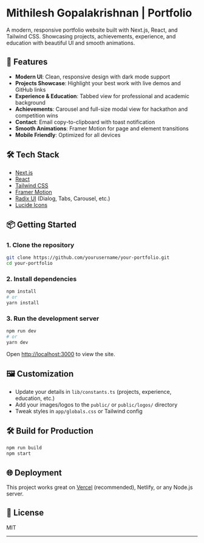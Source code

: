 # Mithilesh Gopalakrishnan | Portfolio

A modern, responsive portfolio website built with Next.js, React, and Tailwind CSS. Showcasing projects, achievements, experience, and education with beautiful UI and smooth animations.

## 🚀 Features

- **Modern UI**: Clean, responsive design with dark mode support
- **Projects Showcase**: Highlight your best work with live demos and GitHub links
- **Experience & Education**: Tabbed view for professional and academic background
- **Achievements**: Carousel and full-size modal view for hackathon and competition wins
- **Contact**: Email copy-to-clipboard with toast notification
- **Smooth Animations**: Framer Motion for page and element transitions
- **Mobile Friendly**: Optimized for all devices

## 🛠️ Tech Stack

- [Next.js](https://nextjs.org/)
- [React](https://react.dev/)
- [Tailwind CSS](https://tailwindcss.com/)
- [Framer Motion](https://www.framer.com/motion/)
- [Radix UI](https://www.radix-ui.com/) (Dialog, Tabs, Carousel, etc.)
- [Lucide Icons](https://lucide.dev/)

## 📦 Getting Started

### 1. Clone the repository
```bash
git clone https://github.com/yourusername/your-portfolio.git
cd your-portfolio
```

### 2. Install dependencies
```bash
npm install
# or
yarn install
```

### 3. Run the development server
```bash
npm run dev
# or
yarn dev
```

Open [http://localhost:3000](http://localhost:3000) to view the site.

## 🖼️ Customization
- Update your details in `lib/constants.ts` (projects, experience, education, etc.)
- Add your images/logos to the `public/` or `public/logos/` directory
- Tweak styles in `app/globals.css` or Tailwind config

## 🛠️ Build for Production
```bash
npm run build
npm start
```

## 🌐 Deployment
This project works great on [Vercel](https://vercel.com/) (recommended), Netlify, or any Node.js server.

## 📄 License
MIT

---

